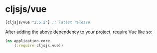 # cljsjs/vue

[](dependency)
```clojure
[cljsjs/vue "2.5.2"] ;; latest release
```
[](/dependency)

After adding the above dependency to your project, require Vue like so:

``` clojure
(ns application.core
    (:require cljsjs.vue))
```